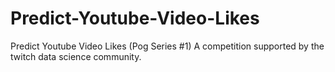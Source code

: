 # Predict-Youtube-Video-Likes
Predict Youtube Video Likes (Pog Series #1) A competition supported by the twitch data science community.
